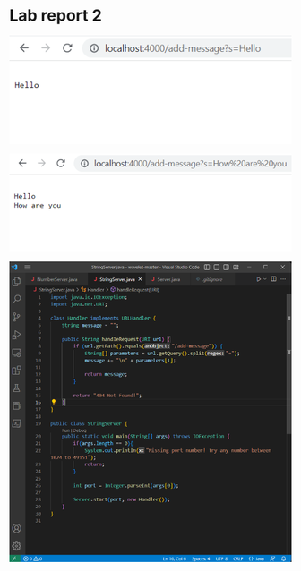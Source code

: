 # Lab report 2

![Image](Screenshot_1.png)

![Image](Screenshot_2.png)

![Image](Screenshot_3.png)

